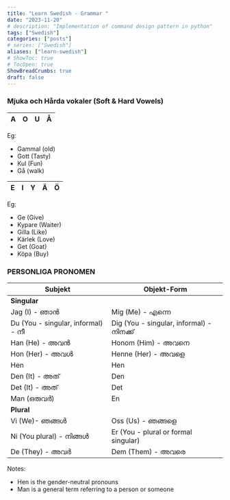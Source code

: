 ```yaml
---
title: "Learn Swedish - Grammar "
date: "2023-11-20"
# description: "Implementation of command design pattern in python"
tags: ["Swedish"]
categories: ["posts"]
# series: ["Swedish"]
aliases: ["learn-swedish"]
# ShowToc: true
# TocOpen: true
ShowBreadCrumbs: true
draft: false
---
```


### Mjuka och Hårda vokaler (Soft & Hard Vowels)


|**A**|**O**|**U**|**Å**|
|-----|-----|-----|-----|

Eg: 
* Gammal (old)
* Gott (Tasty)
* Kul (Fun)
* Gå (walk)

|**E**|**I**|**Y**|**Ä**|**Ö**|
|-----|-----|-----|-----|-----|

Eg:
* Ge (Give)
* Kypare (Waiter)
* Gilla (Like)
* Kärlek (Love)
* Get (Goat)
* Köpa (Buy)


### PERSONLIGA PRONOMEN
| **Subjekt**       | **Objekt-Form**    |
| -----------          | -------   |
|   **Singular**|
|   Jag (I) - ഞാൻ       |   Mig (Me) - എന്നെ     |
|   Du  (You - singular, informal) - നീ       |  Dig (You - singular, informal) - നിനക്ക്      |
|   Han (He) - അവന്‍     |  Honom (Him) - അവനെ      |
|   Hon (Her) - അവള്‍    |  Henne (Her) - അവളെ     |
|   Hen                  |  Hen      |
|   Den (It) - അത്       |  Den      |
|   Det (It) - അത്       |  Det      |
|   Man (ഒരുവര്‍)          |  En      |
|   **Plural**           |
|   Vi  (We)- ഞങ്ങള്‍     |  Oss (Us) - ഞങ്ങളെ      |
|   Ni  (You plural) - നിങ്ങൾ    |  Er (You - plural or formal singular)      |
|   De  (They) - അവര്‍    |  Dem (Them) - അവരെ      |


Notes:
* Hen is the gender-neutral pronouns
* Man is a general term referring to a person or someone
